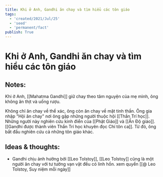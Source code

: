 ```yaml
---
title: Khi ở Anh, Gandhi ăn chay và tìm hiểu các tôn giáo
tags:
  - 'created/2021/Jul/25'
  - 'seed'
  - 'permanent/fact'
publish: True
---
```

# Khi ở Anh, Gandhi ăn chay và tìm hiểu các tôn giáo

## Notes:
Khi ở Anh, [[Mahatma Gandhi]] giữ chay theo tâm nguyện của mẹ mình, ông không ăn thịt và uống rượu. 

Không chỉ ăn chay về thể xác, ông còn ăn chay về mặt tinh thần. Ông gia nhập "Hội ăn chay" nơi ông gặp những người thuộc hội [[Thần Trí học]]. Những người này nghiên cứu kinh điển của [[Phật Giáo]] và [[Ấn Độ giáo]]. [[Gandhi được thành viên Thần Trí học khuyên đọc Chí tôn ca]]. Từ đó, ông bắt đầu nghiên cứu cả những tôn giáo khác.

## Ideas & thoughts:
- Gandhi chịu ảnh hưởng bởi [[Leo Tolstoy]], [[Leo Tolstoy]] cũng là một người ăn chay với tư tưởng vạn vật đều có linh hồn. xem quyển [[@ Leo Tolstoy, Suy niệm mỗi ngày]]

